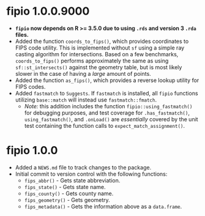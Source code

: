 # fipio 1.0.0.9000


* **`fipio` now depends on R >= 3.5.0 due to using `.rds` and version 3 `.rda` files.**
* Added the function `coords_to_fips()`, which provides coordinates to FIPS code utility. This is implemented without `sf` using a simple ray casting algorithm for intersections. Based on a few benchmarks, `coords_to_fips()` performs approximately the same as using `sf::st_intersects()`  against the geometry table, but is most likely slower in the case of having a *large* amount of points.
* Added the function `as_fips()`, which provides a reverse lookup utility for FIPS codes.
* Added `fastmatch` to `Suggests`. If `fastmatch` is installed, all `fipio` functions utilizing `base::match` will instead use `fastmatch::fmatch`.
    - *Note:* this addition includes the function `fipio::using_fastmatch()` for debugging purposes, and test coverage for `.has_fastmatch()`, `using_fastmatch()`, and `.onLoad()` are *essentially* covered by the unit test containing the function calls to `expect_match_assignment()`.

# fipio 1.0.0

* Added a `NEWS.md` file to track changes to the package.
* Initial commit to version control with the following functions:
    - `fips_abbr()` - Gets state abbreviation.
    - `fips_state()` - Gets state name.
    - `fips_county()` - Gets county name.
    - `fips_geometry()` - Gets geometry.
    - `fips_metadata()` - Gets the information above as a `data.frame`.
